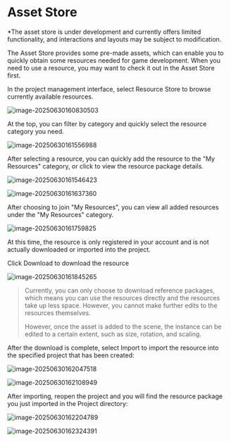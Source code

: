 # Asset Store

*The asset store is under development and currently offers limited functionality, and interactions and layouts may be subject to modification.

The Asset Store provides some pre-made assets, which can enable you to quickly obtain some resources needed for game development. When you need to use a resource, you may want to check it out in the Asset Store first.

In the project management interface, select Resource Store to browse currently available resources.

![image-20250630160830503](https://dl.dir.freefiremobile.com/common/OB46/CSH/OfficialWeb/43_AssetStore/image-20250630160830503.png)

At the top, you can filter by category and quickly select the resource category you need.

![image-20250630161556988](https://dl.dir.freefiremobile.com/common/OB46/CSH/OfficialWeb/43_AssetStore/image-20250630161556988.png)

After selecting a resource, you can quickly add the resource to the "My Resources" category, or click to view the resource package details.

![image-20250630161546423](https://dl.dir.freefiremobile.com/common/OB46/CSH/OfficialWeb/43_AssetStore/image-20250630161546423.png)

![image-20250630161637360](https://dl.dir.freefiremobile.com/common/OB46/CSH/OfficialWeb/43_AssetStore/image-20250630161637360.png)

After choosing to join "My Resources", you can view all added resources under the "My Resources" category.

![image-20250630161759825](https://dl.dir.freefiremobile.com/common/OB46/CSH/OfficialWeb/43_AssetStore/image-20250630161759825.png)

At this time, the resource is only registered in your account and is not actually downloaded or imported into the project.

Click Download to download the resource

![image-20250630161845265](https://dl.dir.freefiremobile.com/common/OB46/CSH/OfficialWeb/43_AssetStore/image-20250630161845265.png)

> Currently, you can only choose to download reference packages, which means you can use the resources directly and the resources take up less space. However, you cannot make further edits to the resources themselves.
>
> However, once the asset is added to the scene, the instance can be edited to a certain extent, such as size, rotation, and scaling.

After the download is complete, select Import to import the resource into the specified project that has been created:

![image-20250630162047518](https://dl.dir.freefiremobile.com/common/OB46/CSH/OfficialWeb/43_AssetStore/image-20250630162047518.png)

![image-20250630162108949](https://dl.dir.freefiremobile.com/common/OB46/CSH/OfficialWeb/43_AssetStore/image-20250630162108949.png)

After importing, reopen the project and you will find the resource package you just imported in the Project directory:

![image-20250630162204789](https://dl.dir.freefiremobile.com/common/OB46/CSH/OfficialWeb/43_AssetStore/image-20250630162204789.png)

![image-20250630162324391](https://dl.dir.freefiremobile.com/common/OB46/CSH/OfficialWeb/43_AssetStore/image-20250630162324391.png)
